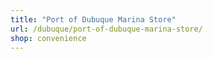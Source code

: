 ```yaml
---
title: "Port of Dubuque Marina Store"
url: /dubuque/port-of-dubuque-marina-store/
shop: convenience
---
```

